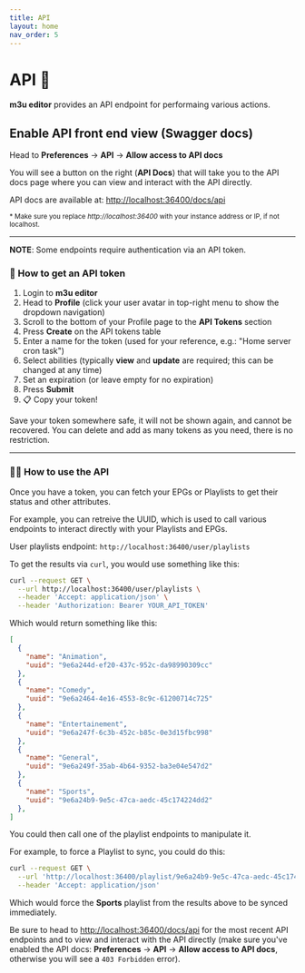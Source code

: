 ```yaml
---
title: API
layout: home
nav_order: 5
---
```


# API 🔌

**m3u editor** provides an API endpoint for performaing various actions.

## Enable API front end view (Swagger docs)

Head to **Preferences** -> **API** -> **Allow access to API docs**

You will see a button on the right (**API Docs**) that will take you to the API docs page where you can view and interact with the API directly.

API docs are available at: [http://localhost:36400/docs/api](http://localhost:36400/docs/api)

<small>* Make sure you replace _http://localhost:36400_ with your instance address or IP, if not localhost.</small>

---

**NOTE**: Some endpoints require authentication via an API token.

### 🔑 How to get an API token

1. Login to **m3u editor**
2. Head to **Profile** (click your user avatar in top-right menu to show the dropdown navigation)
3. Scroll to the bottom of your Profile page to the **API Tokens** section
4. Press **Create** on the API tokens table
5. Enter a name for the token (used for your reference, e.g.: "Home server cron task")
6. Select abilities (typically **view** and **update** are required; this can be changed at any time)
7. Set an expiration (or leave empty for no expiration)
8. Press **Submit**
9. 📋 Copy your token!

Save your token somewhere safe, it will not be shown again, and cannot be recovered. 
You can delete and add as many tokens as you need, there is no restriction.

---

### 🧑‍💻 How to use the API

Once you have a token, you can fetch your EPGs or Playlists to get their status and other attributes.

For example, you can retreive the UUID, which is used to call various endpoints to interact directly with your Playlists and EPGs.

User playlists endpoint: `http://localhost:36400/user/playlists`

To get the results via `curl`, you would use something like this:

```sh
curl --request GET \
  --url http://localhost:36400/user/playlists \
  --header 'Accept: application/json' \
  --header 'Authorization: Bearer YOUR_API_TOKEN'
```

Which would return something like this:

```json
[
  {
    "name": "Animation",
    "uuid": "9e6a244d-ef20-437c-952c-da98990309cc"
  },
  {
    "name": "Comedy",
    "uuid": "9e6a2464-4e16-4553-8c9c-61200714c725"
  },
  {
    "name": "Entertainement",
    "uuid": "9e6a247f-6c3b-452c-b85c-0e3d15fbc998"
  },
  {
    "name": "General",
    "uuid": "9e6a249f-35ab-4b64-9352-ba3e04e547d2"
  },
  {
    "name": "Sports",
    "uuid": "9e6a24b9-9e5c-47ca-aedc-45c174224dd2"
  },
]
```

You could then call one of the playlist endpoints to manipulate it.

For example, to force a Playlist to sync, you could do this:
```sh
curl --request GET \
  --url 'http://localhost:36400/playlist/9e6a24b9-9e5c-47ca-aedc-45c174224dd2/sync?force=true' \
  --header 'Accept: application/json'
```

Which would force the **Sports** playlist from the results above to be synced immediately.

Be sure to head to [http://localhost:36400/docs/api](http://localhost:36400/docs/api) for the most recent API endpoints and to view and interact with the API directly (make sure you've enabled the API docs: **Preferences** -> **API** -> **Allow access to API docs**, otherwise you will see a `403 Forbidden` error).